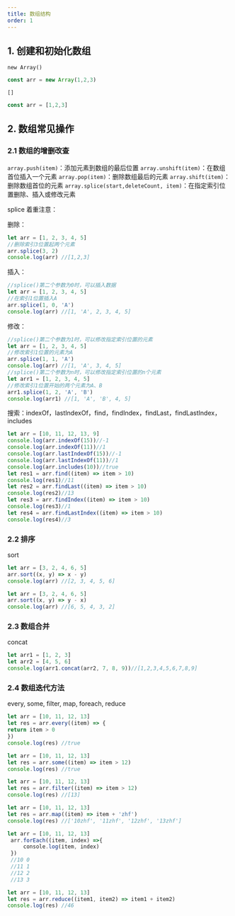 ```yaml
---
title: 数组结构
order: 1 
---
```


## 1. 创建和初始化数组

`new Array()`

```js
const arr = new Array(1,2,3)
```

`[]`
```js
const arr = [1,2,3]
```

## 2. 数组常见操作

### 2.1 数组的增删改查

`array.push(item)`：添加元素到数组的最后位置
`array.unshift(item)`：在数组首位插入一个元素
`array.pop(item)`：删除数组最后的元素
`array.shift(item)`：删除数组首位的元素
`array.splice(start,deleteCount, item)`：在指定索引位置删除、插入或修改元素

splice 着重注意：

删除：
```js
let arr = [1, 2, 3, 4, 5]
//删除索引3位置起两个元素
arr.splice(3, 2)
console.log(arr) //[1,2,3]
```

插入：
```js
//splice()第二个参数为0时，可以插入数据
let arr = [1, 2, 3, 4, 5]
//在索引1位置插入A
arr.splice(1, 0, 'A')
console.log(arr) //[1, 'A', 2, 3, 4, 5]
```

修改：
```js
//splice()第二个参数为1时，可以修改指定索引位置的元素
let arr = [1, 2, 3, 4, 5]
//修改索引1位置的元素为A
arr.splice(1, 1, 'A')
console.log(arr) //[1, 'A', 3, 4, 5]
//splice()第二个参数为n时，可以修改指定索引位置的n个元素
let arr1 = [1, 2, 3, 4, 5]
//修改索引1位置开始的两个元素为A、B
arr1.splice(1, 2, 'A', 'B')
console.log(arr1) //[1, 'A', 'B', 4, 5]
```

搜索：indexOf，lastIndexOf，find，findIndex，findLast，findLastIndex，includes

```js
let arr = [10, 11, 12, 13, 9]
console.log(arr.indexOf(15))//-1
console.log(arr.indexOf(11))//1
console.log(arr.lastIndexOf(15))//-1
console.log(arr.lastIndexOf(11))//1
console.log(arr.includes(10))//true
let res1 = arr.find((item) => item > 10)
console.log(res1)//11
let res2 = arr.findLast((item) => item > 10)
console.log(res2)//13
let res3 = arr.findIndex((item) => item > 10)
console.log(res3)//1
let res4 = arr.findLastIndex((item) => item > 10)
console.log(res4)//3
```

### 2.2 排序

sort

```js
let arr = [3, 2, 4, 6, 5]
arr.sort((x, y) => x - y)
console.log(arr) //[2, 3, 4, 5, 6]
```

```js
let arr = [3, 2, 4, 6, 5]
arr.sort((x, y) => y - x)
console.log(arr) //[6, 5, 4, 3, 2]
```

### 2.3 数组合并

concat

```js
let arr1 = [1, 2, 3]
let arr2 = [4, 5, 6]
console.log(arr1.concat(arr2, 7, 8, 9))//[1,2,3,4,5,6,7,8,9]
```

### 2.4 数组迭代方法

every, some, filter, map, foreach, reduce

```js
let arr = [10, 11, 12, 13]
let res = arr.every((item) => {
return item > 0
})
console.log(res) //true
```

```js
let arr = [10, 11, 12, 13]
let res = arr.some((item) => item > 12)
console.log(res) //true
```

```js
let arr = [10, 11, 12, 13]
let res = arr.filter((item) => item > 12)
console.log(res) //[13]
```

```js
let arr = [10, 11, 12, 13]
let res = arr.map((item) => item + 'zhf')
console.log(res) //['10zhf', '11zhf', '12zhf', '13zhf']
```

```js
let arr = [10, 11, 12, 13]
 arr.forEach((item, index) =>{
	 console.log(item, index)
 })
 //10 0
 //11 1
 //12 2
 //13 3
```

```js
let arr = [10, 11, 12, 13]
let res = arr.reduce((item1, item2) => item1 + item2)
console.log(res) //46
```
